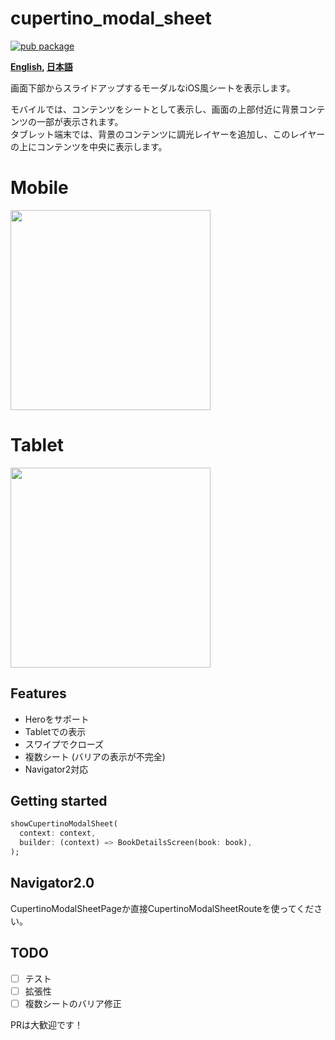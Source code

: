 # cupertino_modal_sheet

[![pub package](https://img.shields.io/pub/v/cupertino_modal_sheet.svg)](https://pub.dartlang.org/packages/cupertino_modal_sheet)


**[English](https://github.com/zuvola/cupertino_modal_sheet/blob/master/README.md), [日本語](https://github.com/zuvola/cupertino_modal_sheet/blob/master/README_jp.md)**


画面下部からスライドアップするモーダルなiOS風シートを表示します。  

モバイルでは、コンテンツをシートとして表示し、画面の上部付近に背景コンテンツの一部が表示されます。  
タブレット端末では、背景のコンテンツに調光レイヤーを追加し、このレイヤーの上にコンテンツを中央に表示します。

# Mobile

<img src="https://github.com/zuvola/cupertino_modal_sheet/blob/master/example/ss/mobile.gif?raw=true" width="320px"/>

# Tablet

<img src="https://github.com/zuvola/cupertino_modal_sheet/blob/master/example/ss/tablet.gif?raw=true" width="320px"/>


## Features

- Heroをサポート
- Tabletでの表示
- スワイプでクローズ
- 複数シート (バリアの表示が不完全)
- Navigator2対応


## Getting started

```dart
showCupertinoModalSheet(
  context: context,
  builder: (context) => BookDetailsScreen(book: book),
);
```

## Navigator2.0

CupertinoModalSheetPageか直接CupertinoModalSheetRouteを使ってください。


## TODO

- [ ] テスト
- [ ] 拡張性
- [ ] 複数シートのバリア修正

PRは大歓迎です！